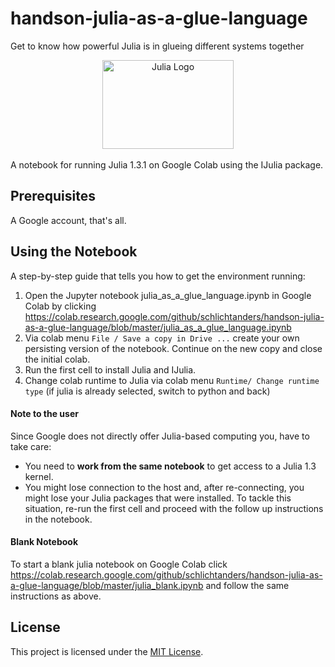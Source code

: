 # handson-julia-as-a-glue-language
Get to know how powerful Julia is in glueing different systems together

<a name="logo"/>
<div align="center">
<a href="https://julialang.org/" target="_blank">
<img src="https://julialang.org/images/logo_hires.png" alt="Julia Logo" width="210" height="142"></img>
</a>
</div>
<br/>A notebook for running Julia 1.3.1 on Google Colab using the IJulia package.

## Prerequisites

A Google account, that's all.

## Using the Notebook

A step-by-step guide that tells you how to get the environment running:
1. Open the Jupyter notebook julia_as_a_glue_language.ipynb in Google Colab by clicking https://colab.research.google.com/github/schlichtanders/handson-julia-as-a-glue-language/blob/master/julia_as_a_glue_language.ipynb
2. Via colab menu ``File / Save a copy in Drive ...`` create your own persisting version of the notebook. Continue on the new copy and close the initial colab.
3. Run the first cell to install Julia and IJulia.
4. Change colab runtime to Julia via colab menu ``Runtime/ Change runtime type`` (if julia is already selected, switch to python and back)

#### Note to the user

Since Google does not directly offer Julia-based computing you, have to take care:

- You need to **work from the same notebook** to get access to a Julia 1.3 kernel.
- You might lose connection to the host and, after re-connecting, you might lose your Julia packages that were installed. To tackle this situation, re-run the first cell and proceed with the follow up instructions in the notebook.

#### Blank Notebook

To start a blank julia notebook on Google Colab click https://colab.research.google.com/github/schlichtanders/handson-julia-as-a-glue-language/blob/master/julia_blank.ipynb and follow the same instructions as above.

## License

This project is licensed under the [MIT License](LICENSE.md).
